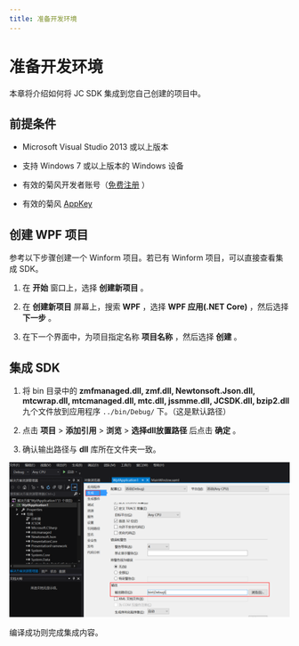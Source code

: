 ```yaml
---
title: 准备开发环境
---
```

# 准备开发环境

本章将介绍如何将 JC SDK 集成到您自己创建的项目中。

## 前提条件

- Microsoft Visual Studio 2013 或以上版本

- 支持 Windows 7 或以上版本的 Windows 设备

- 有效的菊风开发者账号（[免费注册](http:///developer.juphoon.com/signup) ）

- 有效的菊风 [AppKey](../../../juphoon_platform/03_console_description/03_应用管理.md)

## 创建 WPF 项目

参考以下步骤创建一个 Winform 项目。若已有 Winform 项目，可以直接查看集成 SDK。

1. 在 **开始** 窗口上，选择 **创建新项目** 。

2. 在 **创建新项目** 屏幕上，搜索 **WPF** ，选择 **WPF 应用(.NET Core)** ，然后选择 **下一步** 。

3. 在下一个界面中，为项目指定名称 **项目名称** ，然后选择 **创建** 。

## 集成 SDK

1. 将 bin 目录中的 **zmfmanaged.dll, zmf.dll, Newtonsoft.Json.dll,
    mtcwrap.dll, mtcmanaged.dll, mtc.dll, jssmme.dll, JCSDK.dll,
    bzip2.dll** 九个文件放到应用程序 `../bin/Debug/` 下。（这是默认路径）

2. 点击 **项目** \> **添加引用** \> **浏览** \> **选择dll放置路径** 后点击 **确定** 。

3. 确认输出路径与 **dll** 库所在文件夹一致。

![../../../../\_images/windows\_5.png](../../../../_images/windows_5.png)

编译成功则完成集成内容。
